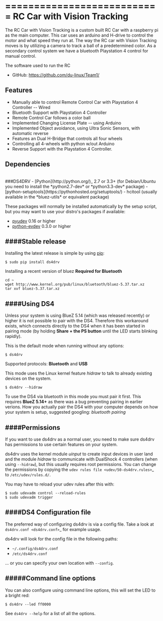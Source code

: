 ===========================
RC Car with Vision Tracking
===========================

The RC Car with Vision Tracking is a custom built RC Car with a raspberry pi as the main computer.
This car uses an arduino and H-drive to control the motor and what speed they run at.
The way the RC car with Vision Tracking moves is by utilizing  a camera to track a ball of a predetermined color.
As a secondary control system we have a bluetooth Playstation 4 control for manual control.

The software used to run the RC 

* GitHub: https://github.com/du-linux/Team1/

Features
--------

- Manually able to control Remote Control Car with Playstation 4 Controller -- Wired
- Bluetooth Support with Playstation 4 Controller
- Remote Control Car follows a color ball
- Implemented Changing License Plate -- using Arduino
- Implemented Object avoidance, using Ultra Sonic Sensors, with automatic reverse
- Features an Dual H-Bridge that controls all four wheels
- Controlling all 4-wheels with python w/out Arduino
- Reverse Support with the Playstation 4 Controller.

Dependencies
------------
</br>
###DS4DRV
- [Python](http://python.org/)_ 2.7 or 3.3+ (for Debian/Ubuntu you need to
  install the *python2.7-dev* or *python3.3-dev* package)
- [python-setuptools](https://pythonhosted.org/setuptools/)
- hcitool (usually available in the *bluez-utils* or equivalent package)

These packages will normally be installed automatically by the setup script,
but you may want to use your distro's packages if available:

- [pyudev](http://pyudev.readthedocs.org/) 0.16 or higher
- [python-evdev](http://pythonhosted.org/evdev/) 0.3.0 or higher


####Stable release
--------------

Installing the latest release is simple by using [pip](http://www.pip-installer.org/):

    $ sudo pip install ds4drv


Installing a recent version of bluez **Required for Bluetooth**    

    cd ~
    wget http://www.kernel.org/pub/linux/bluetooth/bluez-5.37.tar.xz
    tar xvf bluez-5.37.tar.xz


####Using DS4
---------

Unless your system is using BlueZ 5.14 (which was released recently) or higher
it is not possible to pair with the DS4. Therefore this workaround exists,
which connects directly to the DS4 when it has been started in pairing mode
(by holding **Share + the PS button** until the LED starts blinking rapidly).

This is the default mode when running without any options:

    $ ds4drv

Supported protocols: **Bluetooth** and **USB**

This mode uses the Linux kernel feature *hidraw* to talk to already existing
devices on the system.

    $ ds4drv --hidraw

To use the DS4 via bluetooth in this mode you must pair it first. This requires
**BlueZ 5.14+** as there was a bug preventing pairing in earlier verions. How you
actually pair the DS4 with your computer depends on how your system is setup,
suggested googling: *<distro name> bluetooth pairing*


####Permissions
----------------

If you want to use ds4drv as a normal user, you need to make sure ds4drv has
permissions to use certain features on your system.

ds4drv uses the kernel module *uinput* to create input devices in user land and
the module *hidraw* to communicate with DualShock 4 controllers (when using
``--hidraw``), but this usually requires root permissions. You can change the
permissions by copying the `udev rules file <udev/50-ds4drv.rules>`_ to
``/etc/udev/rules.d/``.

You may have to reload your udev rules after this with:


    $ sudo udevadm control --reload-rules
    $ sudo udevadm trigger


####DS4 Configuration file
---------------------------

The preferred way of configuring ds4drv is via a config file.
Take a look at `ds4drv.conf <ds4drv.conf>`_ for example usage.

ds4drv will look for the config file in the following paths:

- ``~/.config/ds4drv.conf``
- ``/etc/ds4drv.conf``

... or you can specify your own location with ``--config``.


#####Command line options
--------------------
You can also configure using command line options, this will set the LED
to a bright red:

    $ ds4drv --led ff0000

See ``ds4drv --help`` for a list of all the options.










